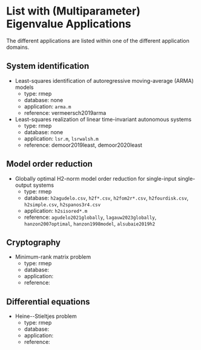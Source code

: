 # List with (Multiparameter) Eigenvalue Applications

The different applications are listed within one of the different application domains.

## System identification

- Least-squares identification of autoregressive moving-average (ARMA) models
    - type: rmep
    - database: none
    - application: `arma.m` 
    - reference: vermeersch2019arma
- Least-squares realization of linear time-invariant autonomous systems
    - type: rmep
    - database: none
    - application: `lsr.m`, `lsrwalsh.m`
    - reference: demoor2019least, demoor2020least

## Model order reduction 

- Globally optimal H2-norm model order reduction for single-input single-output systems
    - type: rmep
    - database: `h2agudelo.csv`, `h2f*.csv`, `h2fom2r*.csv`, `h2fourdisk.csv`, `h2simple.csv`, `h2spanos3r4.csv`
    - application: `h2sisored*.m`
    - reference: `agudelo2021globally`, `lagauw2023globally`, `hanzon2007optimal`, `hanzon1998model`, `alsubaie2019h2`

## Cryptography

- Minimum-rank matrix problem
    - type: rmep
    - database:
    - application:
    - reference:

## Differential equations

- Heine--Stieltjes problem
    - type: rmep
    - database:
    - application:
    - reference:

